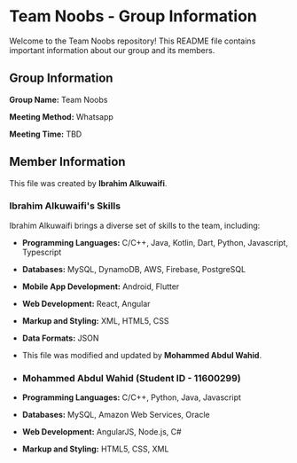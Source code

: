 # Team Noobs - Group Information

Welcome to the Team Noobs repository! This README file contains important information about our group and its members.

## Group Information

**Group Name:** Team Noobs

**Meeting Method:** Whatsapp

**Meeting Time:** TBD

## Member Information

This file was created by **Ibrahim Alkuwaifi**.

### Ibrahim Alkuwaifi's Skills

Ibrahim Alkuwaifi brings a diverse set of skills to the team, including:

- **Programming Languages:** C/C++, Java, Kotlin, Dart, Python, Javascript, Typescript
- **Databases:** MySQL, DynamoDB, AWS, Firebase, PostgreSQL
- **Mobile App Development:** Android, Flutter
- **Web Development:** React, Angular
- **Markup and Styling:** XML, HTML5, CSS
- **Data Formats:** JSON

- This file was modified and updated by **Mohammed Abdul Wahid**.
- ### Mohammed Abdul Wahid (Student ID - 11600299)

- **Programming Languages:** C/C++, Python, Java, Javascript
- **Databases:** MySQL, Amazon Web Services, Oracle
- **Web Development:** AngularJS, Node.js, C#
- **Markup and Styling:** HTML5, CSS, XML
